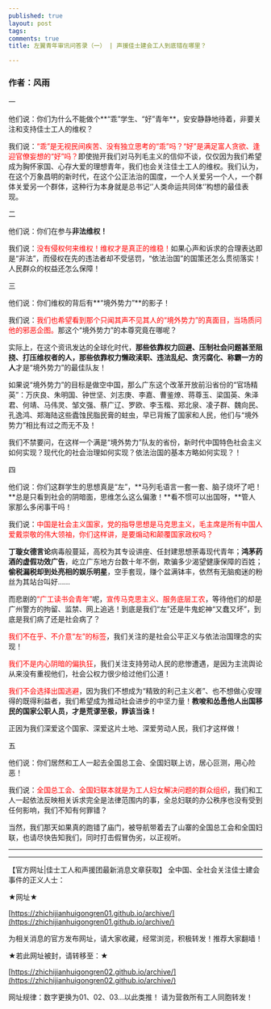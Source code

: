 ```yaml
---
published: true
layout: post
tags:
comments: true
title: 左翼青年审讯问答录（一） | 声援佳士建会工人到底错在哪里？

---
```


### 作者：风雨

<head>一</head>

他们说：你们为什么不能做个**“乖”学生、“好”青年**，安安静静地待着，非要关注和支持佳士工人的维权？

我们说：<font color= 'red' weight= '800'>“乖”是无视民间疾苦、没有独立思考的“乖”吗？“好”是满足富人贪欲、逢迎官僚妄想的“好”吗？</font>即使抛开我们对马列毛主义的信仰不谈，仅仅因为我们希望成为胸怀家国、心存大爱的理想青年，我们也会关注佳士工人的维权。我们认为，在这个万象昌明的新时代，在这个公正法治的国度，一个人关爱另一个人，一个群体关爱另一个群体，这种行为本身就是总书记‘’人类命运共同体‘’构想的最佳表现。

<head>二</head>

他们说：你们在参与**非法维权！**

我们说：<font color= 'red'>没有侵权何来维权！维权才是真正的维稳！</font>如果心声和诉求的合理表达即是“非法”，而侵权在先的违法者却不受惩罚，“依法治国”的国策还怎么贯彻落实！人民群众的权益还怎么保障！

<head>三</head>

他们说：你们维权的背后有**“境外势力”**的影子！

我们说：<font color= 'red'>我们也希望看到那个只闻其声不见其人的“境外势力”的真面目，当场质问他的邪恶企图。</font>那这个“境外势力”的本尊究竟在哪呢？

实际上，在这个资讯发达的全球化时代，**那些依靠权力回避、压制社会问题甚至阻挠、打压维权者的人，那些依靠权力懒政渎职、违法乱纪、贪污腐化、称霸一方的人**才是“境外势力”的最佳队友！

如果说“境外势力”的目标是做空中国，那么广东这个改革开放前沿省份的“官场精英”：万庆良、朱明国、钟世坚、刘志庚、李嘉、曹鉴燎、蒋尊玉、梁国英、朱泽君、何靖、马伟灵、邹文强、蔡广辽、罗欧、李玉楷、郑北泉、凌子群、魏向民、孔逸鸿、郑海陆这些蠹蚀民脂民膏的蛀虫，早已背叛了国家和人民，他们与“境外势力”相比有过之而无不及！

我们不禁要问，在这样一个满是“境外势力”队友的省份，新时代中国特色社会主义如何实现？现代化的社会治理如何实现？依法治国的基本方略如何实现？！

<head>四</head>

他们说：你们这群学生的思想真是“左”，**马列毛语言一套一套、脑子烧坏了吧！**总是只看到社会的阴暗面，思维怎么这么偏激！**看不惯可以出国呀，**管人家那么多闲事干吗！

我们说：<font color='red'>中国是社会主义国家，党的指导思想是马克思主义，毛主席是所有中国人爱戴崇敬的伟大领袖，你们这样讲，是要煽动和颠覆国家政权吗？</font>

**丁璇女德言论**病毒般蔓延，高校为其专设讲座、任封建思想荼毒现代青年；**鸿茅药酒的虚假功效广告**，屹立广东地方台数十年不倒，欺骗多少渴望健康保障的百姓；**偷税漏税却到处亮相的娱乐明星**，空手套现，赚个盆满钵丰，依然有无脑痴迷的粉丝为其站台叫好……

而悲剧的<font color= 'red'>“广工读书会青年”</font>呢，<font color= 'red'>宣传马克思主义、服务底层工农</font>，等待他们的却是广州警方的拘留、监禁、网上追逃！到底是我们“左”还是牛鬼蛇神“又蠢又坏”，到底是我们病了还是社会病了？

<font color= 'red'>我们不在乎、不介意“左”的标签</font>，我们关注的是社会公平正义与依法治国理念的实现！

<font color= 'red'>我们不是内心阴暗的偏执狂</font>，我们关注支持劳动人民的悲惨遭遇，是因为主流舆论从来没有重视他们，社会公权力很少给过他们公道！

<font color= 'red'>我们不会选择出国逃避</font>，因为我们不想成为“精致的利己主义者”、也不想做心安理得的既得利益者，我们希望成为推动社会进步的中坚力量！**教唆和怂恿他人出国移民的国家公职人员，才是荒谬至极，罪该当诛！**

正因为我们深爱这个国家、深爱这片土地、深爱劳动人民，我们才这样做！

<head>五</head>

他们说：你们居然和工人一起去全国总工会、全国妇联上访，居心叵测，用心险恶！

我们说：<font color= 'red'>全国总工会、全国妇联本就是为工人妇女解决问题的群众组织</font>，我们和工人一起依法反映相关诉求完全是法律范围内的事，全总妇联的办公秩序也没有受到任何影响，我们不知有何罪错？

当然，我们那天如果真的跑错了庙门，被导航带着去了山寨的全国总工会和全国妇联，也请尽快告知我们，同时打击假冒伪劣，以正视听。

---

---

【官方网址|佳士工人和声援团最新消息文章获取】
全中国、全社会关注佳士建会事件的正义人士：

★网址★

[https://zhichijianhuigongren01.github.io/archive/](https://zhichijianhuigongren01.github.io/archive/)

为相关消息的官方发布网址，请大家收藏，经常浏览，积极转发！推荐大家翻墙！

★若此网址被封，请转移至：★

[https://zhichijianhuigongren02.github.io/archive/](https://zhichijianhuigongren02.github.io/archive/)

网址规律：数字更换为01、02、03...以此类推！
请为营救所有工人同胞转发！
